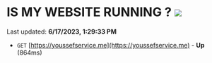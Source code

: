 # IS MY WEBSITE RUNNING ? [![](https://img.shields.io/static/v1?label=Sponsor&message=%E2%9D%A4&logo=GitHub&color=%23fe8e86)](https://github.com/sponsors/<username>)

Last updated: **6/17/2023, 1:29:33 PM**

- `GET` [https://youssefservice.me](https://youssefservice.me) - **Up** (864ms)
